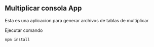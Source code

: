 ## Multiplicar consola App

Esta es una aplicacion para generar archivos de tablas de multiplicar

Ejecutar comando

```
npm install
```